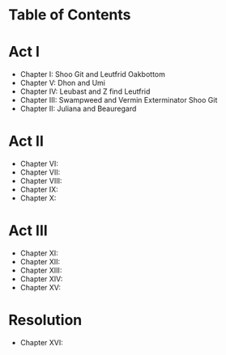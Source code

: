 # Table of Contents

# Act I

* Chapter I: Shoo Git and Leutfrid Oakbottom
* Chapter V: Dhon and Umi
* Chapter IV: Leubast and Z find Leutfrid
* Chapter III: Swampweed and Vermin Exterminator Shoo Git
* Chapter II: Juliana and Beauregard

# Act II

* Chapter VI: 
* Chapter VII:
* Chapter VIII:
* Chapter IX:
* Chapter X:

# Act III

* Chapter XI:
* Chapter XII:
* Chapter XIII:
* Chapter XIV:
* Chapter XV:

# Resolution

* Chapter XVI:

